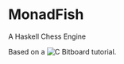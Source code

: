 # MonadFish

A Haskell Chess Engine

Based on a ![C Bitboard tutorial](https://www.youtube.com/playlist?list=PLmN0neTso3Jxh8ZIylk74JpwfiWNI76Cs).

